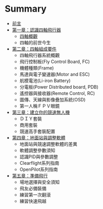 # Summary

* [前言](README.md)
* [第一章：認識四軸飛行器](第一章.md)
   * [四軸概觀](si_zhou_gai_guan.md)
   * 四軸的前世今生
* [第二章：四軸組成要件](第二章.md)
   * 四軸飛行器系統概觀
   * 飛行控制板(Fly Control Board, FC)
   * 機體種類(Frame)
   * 馬達與電子變速器(Motor and ESC)
   * 航模電池(Li-iron Battery)
   * 分電板(Power Distributed board, PDB)
   * 遙控器與接收器(Remote Control, RC)
   * 圖傳、天線與影像疊加系統(OSD)
   * 第一人稱ＦＰＶ眼鏡
* [第三章：建立你的競速無人機](第三章.md)
   * ＤＩＹ套裝
   * 商用套裝
   * 競速高手套裝配置
* [第四章：地面站與調整軟體](第四章.md)
   * 地面站與競速調整軟體的差異
   * 軟體調整參數須知
   * 認識PID與參數調整
   * Clearflight系列指南
   * OpenPilot系列指南
* [第五章：準備飛行](第五章.md)
   * 場地選擇與安全須知
   * 飛友必備裝備
   * 練習第一次翻滾
   * 練習快速飛越

